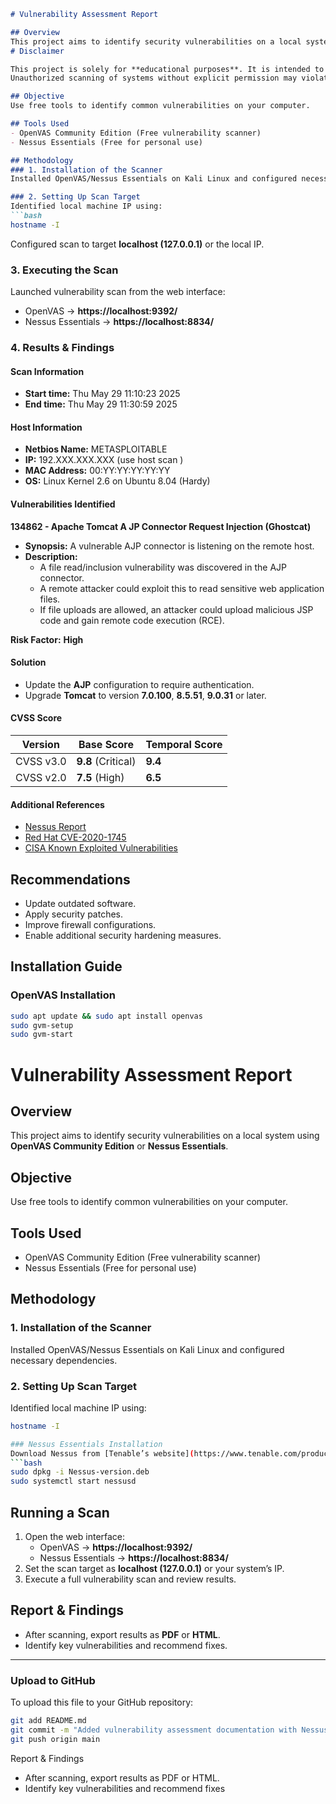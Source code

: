 
```markdown
# Vulnerability Assessment Report

## Overview
This project aims to identify security vulnerabilities on a local system using **OpenVAS Community Edition** or **Nessus Essentials**.
# Disclaimer

This project is solely for **educational purposes**. It is intended to demonstrate vulnerability assessment techniques using **OpenVAS Community Edition** and **Nessus Essentials** in a controlled environment.
Unauthorized scanning of systems without explicit permission may violate ethical guidelines and legal regulations. Always ensure compliance with cybersecurity laws and ethical hacking standards.

## Objective
Use free tools to identify common vulnerabilities on your computer.

## Tools Used
- OpenVAS Community Edition (Free vulnerability scanner)
- Nessus Essentials (Free for personal use)

## Methodology
### 1. Installation of the Scanner
Installed OpenVAS/Nessus Essentials on Kali Linux and configured necessary dependencies.

### 2. Setting Up Scan Target
Identified local machine IP using:
```bash
hostname -I
```
Configured scan to target **localhost (127.0.0.1)** or the local IP.

### 3. Executing the Scan
Launched vulnerability scan from the web interface:
- OpenVAS → **https://localhost:9392/**
- Nessus Essentials → **https://localhost:8834/**

### 4. Results & Findings
#### **Scan Information**
- **Start time:** Thu May 29 11:10:23 2025
- **End time:** Thu May 29 11:30:59 2025

#### **Host Information**
- **Netbios Name:** METASPLOITABLE
- **IP:** 192.XXX.XXX.XXX (use host scan )
- **MAC Address:** 00:YY:YY:YY:YY:YY
- **OS:** Linux Kernel 2.6 on Ubuntu 8.04 (Hardy)

#### **Vulnerabilities Identified**
**134862 - Apache Tomcat A JP Connector Request Injection (Ghostcat)**
- **Synopsis:** A vulnerable AJP connector is listening on the remote host.
- **Description:**  
  - A file read/inclusion vulnerability was discovered in the AJP connector.
  - A remote attacker could exploit this to read sensitive web application files.
  - If file uploads are allowed, an attacker could upload malicious JSP code and gain remote code execution (RCE).

**Risk Factor:** **High**  

#### **Solution**
- Update the **AJP** configuration to require authentication.
- Upgrade **Tomcat** to version **7.0.100**, **8.5.51**, **9.0.31** or later.

#### **CVSS Score**
| Version | Base Score | Temporal Score |
|---------|-----------|---------------|
| CVSS v3.0 | **9.8** (Critical) | **9.4** |
| CVSS v2.0 | **7.5** (High) | **6.5** |

#### **Additional References**
- [Nessus Report](http://www.nessus.org/u?8ebe6246)
- [Red Hat CVE-2020-1745](https://access.redhat.com/security/cve/CVE-2020-1745)
- [CISA Known Exploited Vulnerabilities](https://www.cisa.gov/known-exploited-vulnerabilities)

## Recommendations
- Update outdated software.
- Apply security patches.
- Improve firewall configurations.
- Enable additional security hardening measures.

## Installation Guide
### OpenVAS Installation
```bash
sudo apt update && sudo apt install openvas
sudo gvm-setup
sudo gvm-start
```
# Vulnerability Assessment Report

## Overview
This project aims to identify security vulnerabilities on a local system using **OpenVAS Community Edition** or **Nessus Essentials**.

## Objective
Use free tools to identify common vulnerabilities on your computer.

## Tools Used
- OpenVAS Community Edition (Free vulnerability scanner)
- Nessus Essentials (Free for personal use)

## Methodology
### 1. Installation of the Scanner
Installed OpenVAS/Nessus Essentials on Kali Linux and configured necessary dependencies.

### 2. Setting Up Scan Target
Identified local machine IP using:
```bash
hostname -I

### Nessus Essentials Installation
Download Nessus from [Tenable’s website](https://www.tenable.com/products/nessus) and install it:
```bash
sudo dpkg -i Nessus-version.deb
sudo systemctl start nessusd
```

## Running a Scan
1. Open the web interface:
   - OpenVAS → **https://localhost:9392/**
   - Nessus Essentials → **https://localhost:8834/**
2. Set the scan target as **localhost (127.0.0.1)** or your system’s IP.
3. Execute a full vulnerability scan and review results.

## Report & Findings
- After scanning, export results as **PDF** or **HTML**.
- Identify key vulnerabilities and recommend fixes.

---

### Upload to GitHub
To upload this file to your GitHub repository:
```bash
git add README.md
git commit -m "Added vulnerability assessment documentation with Nessus scan results"
git push origin main
```

Report & Findings
- After scanning, export results as PDF or HTML.
- Identify key vulnerabilities and recommend fixes

